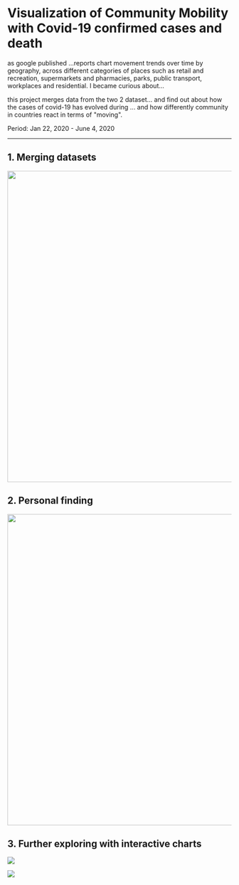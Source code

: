 # Visualization of Community Mobility with Covid-19 confirmed cases and death

as google published ...reports chart movement trends over time by geography, across different categories of places such as retail and recreation, supermarkets and pharmacies, parks, public transport, workplaces and residential.
I became curious about... 

this project merges data from the two 2 dataset... and find out about how the cases of covid-19 has evolved during ... and how differently community in countries react in terms of "moving".

Period: Jan 22, 2020 - June 4, 2020

-----

## 1. Merging datasets

<img src="https://github.com/ptmphuong/mobility/blob/master/demo/for-blog/combined_df.png" width="700">

## 2. Personal finding

<img src="https://github.com/ptmphuong/mobility/blob/master/demo/for-blog/most-extremem-date-white-bg.png" width="700">


## 3. Further exploring with interactive charts

![](https://github.com/ptmphuong/mobility/blob/master/demo/gifs/slider-country.gif)

![](https://github.com/ptmphuong/mobility/blob/master/demo/gifs/graph3-gif.gif)




